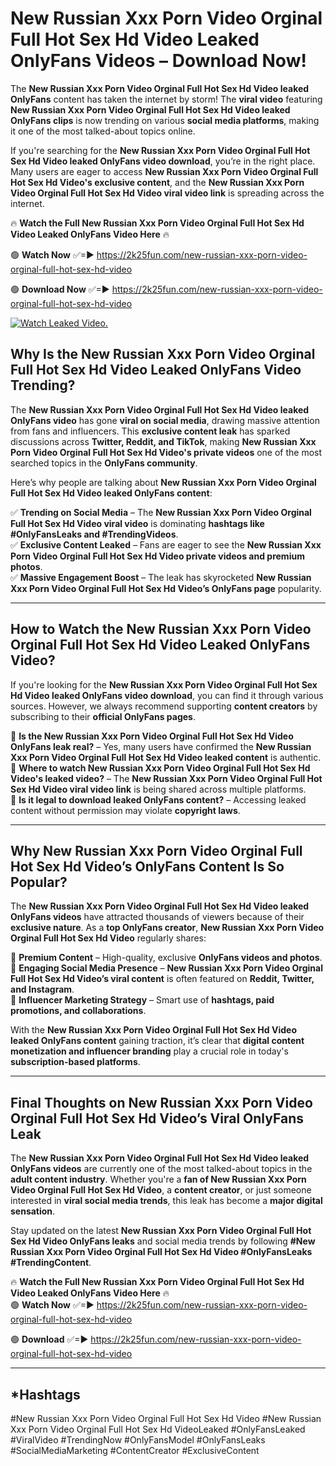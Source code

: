 # New Russian Xxx Porn Video Orginal Full Hot Sex Hd Video Leaked OnlyFans Videos – Download Now!

The **New Russian Xxx Porn Video Orginal Full Hot Sex Hd Video leaked OnlyFans** content has taken the internet by storm! The **viral video** featuring **New Russian Xxx Porn Video Orginal Full Hot Sex Hd Video leaked OnlyFans clips** is now trending on various **social media platforms**, making it one of the most talked-about topics online.  

If you're searching for the **New Russian Xxx Porn Video Orginal Full Hot Sex Hd Video leaked OnlyFans video download**, you’re in the right place. Many users are eager to access **New Russian Xxx Porn Video Orginal Full Hot Sex Hd Video's exclusive content**, and the **New Russian Xxx Porn Video Orginal Full Hot Sex Hd Video viral video link** is spreading across the internet.  

🔥 **Watch the Full New Russian Xxx Porn Video Orginal Full Hot Sex Hd Video Leaked OnlyFans Video Here** 🔥  

🟢 **Watch Now** ✅=► https://2k25fun.com/new-russian-xxx-porn-video-orginal-full-hot-sex-hd-video

🟢 **Download Now** ✅=► https://2k25fun.com/new-russian-xxx-porn-video-orginal-full-hot-sex-hd-video

[![Watch Leaked Video.](https://miro.medium.com/v2/resize:fit:828/format:webp/1*cilzJN44JGOrTw9NJCrNHA.gif "Watch Leaked Video")](https://2k25fun.com/new-russian-xxx-porn-video-orginal-full-hot-sex-hd-video)

## **Why Is the New Russian Xxx Porn Video Orginal Full Hot Sex Hd Video Leaked OnlyFans Video Trending?**  

The **New Russian Xxx Porn Video Orginal Full Hot Sex Hd Video leaked OnlyFans video** has gone **viral on social media**, drawing massive attention from fans and influencers. This **exclusive content leak** has sparked discussions across **Twitter, Reddit, and TikTok**, making **New Russian Xxx Porn Video Orginal Full Hot Sex Hd Video's private videos** one of the most searched topics in the **OnlyFans community**.  

Here’s why people are talking about **New Russian Xxx Porn Video Orginal Full Hot Sex Hd Video leaked OnlyFans content**:  

✅ **Trending on Social Media** – The **New Russian Xxx Porn Video Orginal Full Hot Sex Hd Video viral video** is dominating **hashtags like #OnlyFansLeaks and #TrendingVideos**.  
✅ **Exclusive Content Leaked** – Fans are eager to see the **New Russian Xxx Porn Video Orginal Full Hot Sex Hd Video private videos and premium photos**.  
✅ **Massive Engagement Boost** – The leak has skyrocketed **New Russian Xxx Porn Video Orginal Full Hot Sex Hd Video’s OnlyFans page** popularity.  

---

## **How to Watch the New Russian Xxx Porn Video Orginal Full Hot Sex Hd Video Leaked OnlyFans Video?**  

If you're looking for the **New Russian Xxx Porn Video Orginal Full Hot Sex Hd Video leaked OnlyFans video download**, you can find it through various sources. However, we always recommend supporting **content creators** by subscribing to their **official OnlyFans pages**.  

🔹 **Is the New Russian Xxx Porn Video Orginal Full Hot Sex Hd Video OnlyFans leak real?** – Yes, many users have confirmed the **New Russian Xxx Porn Video Orginal Full Hot Sex Hd Video leaked content** is authentic.  
🔹 **Where to watch New Russian Xxx Porn Video Orginal Full Hot Sex Hd Video's leaked video?** – The **New Russian Xxx Porn Video Orginal Full Hot Sex Hd Video viral video link** is being shared across multiple platforms.  
🔹 **Is it legal to download leaked OnlyFans content?** – Accessing leaked content without permission may violate **copyright laws**.  

---

## **Why New Russian Xxx Porn Video Orginal Full Hot Sex Hd Video’s OnlyFans Content Is So Popular?**  

The **New Russian Xxx Porn Video Orginal Full Hot Sex Hd Video leaked OnlyFans videos** have attracted thousands of viewers because of their **exclusive nature**. As a **top OnlyFans creator**, **New Russian Xxx Porn Video Orginal Full Hot Sex Hd Video** regularly shares:  

📌 **Premium Content** – High-quality, exclusive **OnlyFans videos and photos**.  
📌 **Engaging Social Media Presence** – **New Russian Xxx Porn Video Orginal Full Hot Sex Hd Video’s viral content** is often featured on **Reddit, Twitter, and Instagram**.  
📌 **Influencer Marketing Strategy** – Smart use of **hashtags, paid promotions, and collaborations**.  

With the **New Russian Xxx Porn Video Orginal Full Hot Sex Hd Video leaked OnlyFans content** gaining traction, it’s clear that **digital content monetization and influencer branding** play a crucial role in today's **subscription-based platforms**.  

---

## **Final Thoughts on New Russian Xxx Porn Video Orginal Full Hot Sex Hd Video’s Viral OnlyFans Leak**  

The **New Russian Xxx Porn Video Orginal Full Hot Sex Hd Video leaked OnlyFans videos** are currently one of the most talked-about topics in the **adult content industry**. Whether you're a **fan of New Russian Xxx Porn Video Orginal Full Hot Sex Hd Video**, a **content creator**, or just someone interested in **viral social media trends**, this leak has become a **major digital sensation**.  

Stay updated on the latest **New Russian Xxx Porn Video Orginal Full Hot Sex Hd Video OnlyFans leaks** and social media trends by following **#New Russian Xxx Porn Video Orginal Full Hot Sex Hd Video #OnlyFansLeaks #TrendingContent**.  

🔥 **Watch the Full New Russian Xxx Porn Video Orginal Full Hot Sex Hd Video Leaked OnlyFans Video Here** 🔥  
🟢 **Watch Now** ✅=► https://2k25fun.com/new-russian-xxx-porn-video-orginal-full-hot-sex-hd-video

🟢 **Download** ✅=► https://2k25fun.com/new-russian-xxx-porn-video-orginal-full-hot-sex-hd-video

---

## *Hashtags
#New Russian Xxx Porn Video Orginal Full Hot Sex Hd Video #New Russian Xxx Porn Video Orginal Full Hot Sex Hd VideoLeaked #OnlyFansLeaked #ViralVideo #TrendingNow #OnlyFansModel #OnlyFansLeaks #SocialMediaMarketing #ContentCreator #ExclusiveContent  